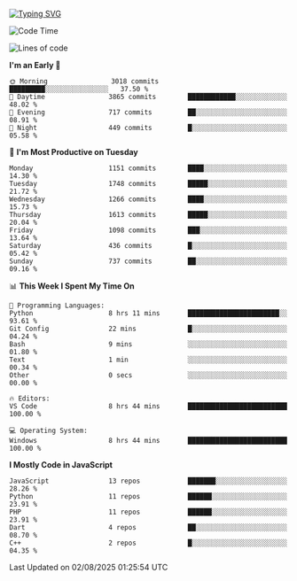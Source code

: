 [![Typing SVG](https://readme-typing-svg.demolab.com?font=Fira+Code&pause=1000&color=F7F7F7&random=false&width=435&lines=Hi+%F0%9F%91%8B%2C+I'm+Rafiu+Sidqi;Junior+Backend+Developer)](https://git.io/typing-svg)
<!--START_SECTION:waka-->
![Code Time](http://img.shields.io/badge/Code%20Time-834%20hrs%201%20min-blue)

![Lines of code](https://img.shields.io/badge/From%20Hello%20World%20I%27ve%20Written-2.6%20million%20lines%20of%20code-blue)

**I'm an Early 🐤** 

```text
🌞 Morning                3018 commits        █████████░░░░░░░░░░░░░░░░   37.50 % 
🌆 Daytime                3865 commits        ████████████░░░░░░░░░░░░░   48.02 % 
🌃 Evening                717 commits         ██░░░░░░░░░░░░░░░░░░░░░░░   08.91 % 
🌙 Night                  449 commits         █░░░░░░░░░░░░░░░░░░░░░░░░   05.58 % 
```
📅 **I'm Most Productive on Tuesday** 

```text
Monday                   1151 commits        ████░░░░░░░░░░░░░░░░░░░░░   14.30 % 
Tuesday                  1748 commits        █████░░░░░░░░░░░░░░░░░░░░   21.72 % 
Wednesday                1266 commits        ████░░░░░░░░░░░░░░░░░░░░░   15.73 % 
Thursday                 1613 commits        █████░░░░░░░░░░░░░░░░░░░░   20.04 % 
Friday                   1098 commits        ███░░░░░░░░░░░░░░░░░░░░░░   13.64 % 
Saturday                 436 commits         █░░░░░░░░░░░░░░░░░░░░░░░░   05.42 % 
Sunday                   737 commits         ██░░░░░░░░░░░░░░░░░░░░░░░   09.16 % 
```


📊 **This Week I Spent My Time On** 

```text
💬 Programming Languages: 
Python                   8 hrs 11 mins       ███████████████████████░░   93.61 % 
Git Config               22 mins             █░░░░░░░░░░░░░░░░░░░░░░░░   04.24 % 
Bash                     9 mins              ░░░░░░░░░░░░░░░░░░░░░░░░░   01.80 % 
Text                     1 min               ░░░░░░░░░░░░░░░░░░░░░░░░░   00.34 % 
Other                    0 secs              ░░░░░░░░░░░░░░░░░░░░░░░░░   00.00 % 

🔥 Editors: 
VS Code                  8 hrs 44 mins       █████████████████████████   100.00 % 

💻 Operating System: 
Windows                  8 hrs 44 mins       █████████████████████████   100.00 % 
```

**I Mostly Code in JavaScript** 

```text
JavaScript               13 repos            ███████░░░░░░░░░░░░░░░░░░   28.26 % 
Python                   11 repos            ██████░░░░░░░░░░░░░░░░░░░   23.91 % 
PHP                      11 repos            ██████░░░░░░░░░░░░░░░░░░░   23.91 % 
Dart                     4 repos             ██░░░░░░░░░░░░░░░░░░░░░░░   08.70 % 
C++                      2 repos             █░░░░░░░░░░░░░░░░░░░░░░░░   04.35 % 
```




 Last Updated on 02/08/2025 01:25:54 UTC
<!--END_SECTION:waka-->
